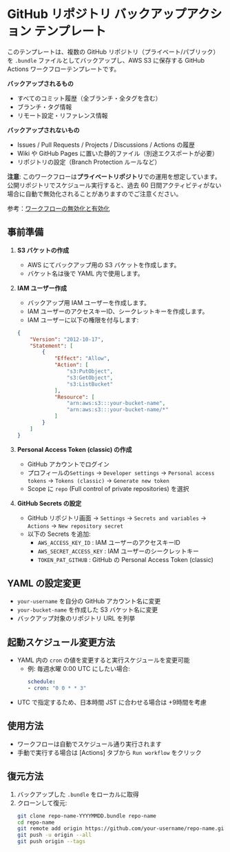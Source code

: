 # GitHub リポジトリ バックアップアクション テンプレート

このテンプレートは、複数の GitHub リポジトリ（プライベート/パブリック）を `.bundle` ファイルとしてバックアップし、AWS S3 に保存する GitHub Actions ワークフローテンプレートです。

**バックアップされるもの**
- すべてのコミット履歴（全ブランチ・全タグを含む）
- ブランチ・タグ情報
- リモート設定・リファレンス情報

**バックアップされないもの**
- Issues / Pull Requests / Projects / Discussions / Actions の履歴
- Wiki や GitHub Pages に置いた静的ファイル（別途エクスポートが必要）
- リポジトリの設定（Branch Protection ルールなど）

**注意**: このワークフローは**プライベートリポジトリ**での運用を想定しています。
公開リポジトリでスケジュール実行すると、過去 60 日間アクティビティがない場合に自動で無効化されることがありますのでご注意ください。

参考：[ワークフローの無効化と有効化](https://docs.github.com/ja/actions/how-tos/manage-workflow-runs/disable-and-enable-workflows)

## 事前準備
1. **S3 バケットの作成**
   - AWS にてバックアップ用の S3 バケットを作成します。
   - バケット名は後で YAML 内で使用します。

2. **IAM ユーザー作成**
   - バックアップ用 IAM ユーザーを作成します。
   - IAM ユーザーのアクセスキーID、シークレットキーを作成します。
   - IAM ユーザーに以下の権限を付与します:
    ```json
    {
        "Version": "2012-10-17",
        "Statement": [
            {
                "Effect": "Allow",
                "Action": [
                    "s3:PutObject",
                    "s3:GetObject",
                    "s3:ListBucket"
                ],
                "Resource": [
                    "arn:aws:s3:::your-bucket-name",
                    "arn:aws:s3:::your-bucket-name/*"
                ]
            }
        ]
    }
    ```

3. **Personal Access Token (classic) の作成**

   - GitHub アカウントでログイン
   - プロフィールの`Settings` → `Developer settings` → `Personal access tokens` → `Tokens (classic)` → `Generate new token`
   - Scope に `repo` (Full control of private repositories) を選択

4. **GitHub Secrets の設定**

   - GitHub リポジトリ画面  → `Settings` → `Secrets and variables` → `Actions` → `New repository secret`
   - 以下の Secrets を追加:
     - `AWS_ACCESS_KEY_ID` : IAM ユーザーのアクセスキーID
     - `AWS_SECRET_ACCESS_KEY` : IAM ユーザーのシークレットキー
     - `TOKEN_PAT_GITHUB` : GitHub の Personal Access Token (classic)


## YAML の設定変更
- `your-username` を自分の GitHub アカウント名に変更
- `your-bucket-name` を作成した S3 バケット名に変更
- バックアップ対象のリポジトリ URL を列挙

## 起動スケジュール変更方法

- YAML 内の `cron` の値を変更すると実行スケジュールを変更可能
  - 例: 毎週水曜 0:00 UTC にしたい場合:
    ```yaml
    schedule:
    - cron: "0 0 * * 3"
    ```
- UTC で指定するため、日本時間 JST に合わせる場合は +9時間を考慮

## 使用方法

- ワークフローは自動でスケジュール通り実行されます
- 手動で実行する場合は [Actions] タブから `Run workflow` をクリック

## 復元方法

1. バックアップした `.bundle` をローカルに取得
2. クローンして復元:
    ```bash
    git clone repo-name-YYYYMMDD.bundle repo-name
    cd repo-name
    git remote add origin https://github.com/your-username/repo-name.git
    git push -u origin --all
    git push origin --tags
    ```
